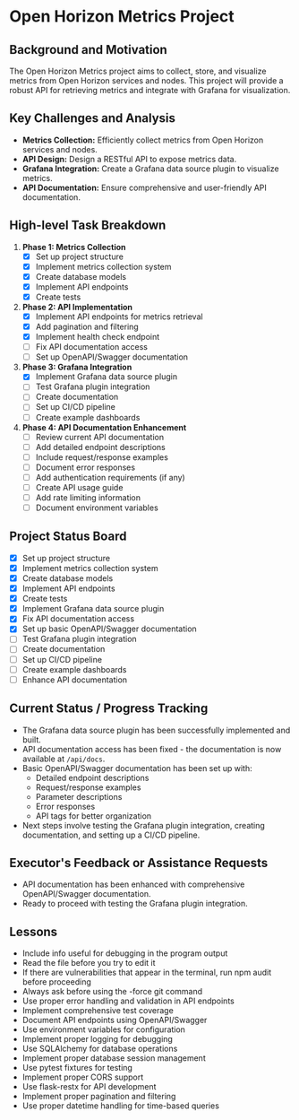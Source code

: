 # Open Horizon Metrics Project

## Background and Motivation
The Open Horizon Metrics project aims to collect, store, and visualize metrics from Open Horizon services and nodes. This project will provide a robust API for retrieving metrics and integrate with Grafana for visualization.

## Key Challenges and Analysis
- **Metrics Collection:** Efficiently collect metrics from Open Horizon services and nodes.
- **API Design:** Design a RESTful API to expose metrics data.
- **Grafana Integration:** Create a Grafana data source plugin to visualize metrics.
- **API Documentation:** Ensure comprehensive and user-friendly API documentation.

## High-level Task Breakdown
1. **Phase 1: Metrics Collection**
   - [x] Set up project structure
   - [x] Implement metrics collection system
   - [x] Create database models
   - [x] Implement API endpoints
   - [x] Create tests

2. **Phase 2: API Implementation**
   - [x] Implement API endpoints for metrics retrieval
   - [x] Add pagination and filtering
   - [x] Implement health check endpoint
   - [ ] Fix API documentation access
   - [ ] Set up OpenAPI/Swagger documentation

3. **Phase 3: Grafana Integration**
   - [x] Implement Grafana data source plugin
   - [ ] Test Grafana plugin integration
   - [ ] Create documentation
   - [ ] Set up CI/CD pipeline
   - [ ] Create example dashboards

4. **Phase 4: API Documentation Enhancement**
   - [ ] Review current API documentation
   - [ ] Add detailed endpoint descriptions
   - [ ] Include request/response examples
   - [ ] Document error responses
   - [ ] Add authentication requirements (if any)
   - [ ] Create API usage guide
   - [ ] Add rate limiting information
   - [ ] Document environment variables

## Project Status Board
- [x] Set up project structure
- [x] Implement metrics collection system
- [x] Create database models
- [x] Implement API endpoints
- [x] Create tests
- [x] Implement Grafana data source plugin
- [x] Fix API documentation access
- [x] Set up basic OpenAPI/Swagger documentation
- [ ] Test Grafana plugin integration
- [ ] Create documentation
- [ ] Set up CI/CD pipeline
- [ ] Create example dashboards
- [ ] Enhance API documentation

## Current Status / Progress Tracking
- The Grafana data source plugin has been successfully implemented and built.
- API documentation access has been fixed - the documentation is now available at `/api/docs`.
- Basic OpenAPI/Swagger documentation has been set up with:
  - Detailed endpoint descriptions
  - Request/response examples
  - Parameter descriptions
  - Error responses
  - API tags for better organization
- Next steps involve testing the Grafana plugin integration, creating documentation, and setting up a CI/CD pipeline.

## Executor's Feedback or Assistance Requests
- API documentation has been enhanced with comprehensive OpenAPI/Swagger documentation.
- Ready to proceed with testing the Grafana plugin integration.

## Lessons
- Include info useful for debugging in the program output
- Read the file before you try to edit it
- If there are vulnerabilities that appear in the terminal, run npm audit before proceeding
- Always ask before using the -force git command
- Use proper error handling and validation in API endpoints
- Implement comprehensive test coverage
- Document API endpoints using OpenAPI/Swagger
- Use environment variables for configuration
- Implement proper logging for debugging
- Use SQLAlchemy for database operations
- Implement proper database session management
- Use pytest fixtures for testing
- Implement proper CORS support
- Use flask-restx for API development
- Implement proper pagination and filtering
- Use proper datetime handling for time-based queries 